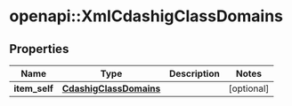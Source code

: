 # openapi::XmlCdashigClassDomains


## Properties
Name | Type | Description | Notes
------------ | ------------- | ------------- | -------------
**item_self** | [**CdashigClassDomains**](CdashigClassDomains.md) |  | [optional] 


